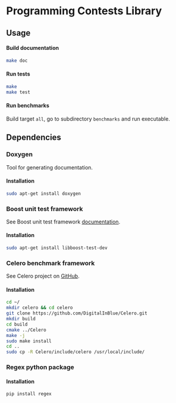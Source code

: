 # Programming Contests Library

## Usage

#### Build documentation
```bash
make doc
```

#### Run tests
```bash
make
make test
```

#### Run benchmarks

Build target `all`, go to subdirectory `benchmarks` and run executable.

## Dependencies

### Doxygen

Tool for generating documentation. 

#### Installation
```bash
sudo apt-get install doxygen
```

### Boost unit test framework

See Boost unit test framework [documentation](http://www.boost.org/doc/libs/1_58_0/libs/test/doc/html/utf.html).

#### Installation
```bash
sudo apt-get install libboost-test-dev
```

### Celero benchmark framework

See Celero project on [GitHub](https://github.com/DigitalInBlue/Celero).

#### Installation
```bash
cd ~/
mkdir celero && cd celero
git clone https://github.com/DigitalInBlue/Celero.git
mkdir build
cd build
cmake ../Celero
make -j
sudo make install
cd ..
sudo cp -R Celero/include/celero /usr/local/include/
```

### Regex python package

#### Installation
```bash
pip install regex
```
